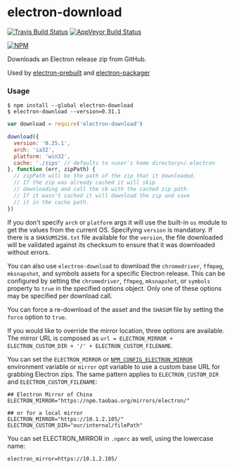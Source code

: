 # electron-download

[![Travis Build Status](https://travis-ci.org/electron-userland/electron-download.svg?branch=master)](https://travis-ci.org/electron-userland/electron-download)
[![AppVeyor Build Status](https://ci.appveyor.com/api/projects/status/dtu6of8wgtva0t8l?svg=true)](https://ci.appveyor.com/project/Atom/electron-download)


[![NPM](https://nodei.co/npm/electron-download.png?downloads=true)](https://www.npmjs.com/package/electron-download)

Downloads an Electron release zip from GitHub.

Used by [electron-prebuilt](https://npmjs.org/electron-prebuilt) and [electron-packager](https://npmjs.org/electron-packager)

### Usage

```shell
$ npm install --global electron-download
$ electron-download --version=0.31.1
```

```javascript
var download = require('electron-download')

download({
  version: '0.25.1',
  arch: 'ia32',
  platform: 'win32',
  cache: './zips' // defaults to <user's home directory>/.electron
}, function (err, zipPath) {
  // zipPath will be the path of the zip that it downloaded.
  // If the zip was already cached it will skip
  // downloading and call the cb with the cached zip path.
  // If it wasn't cached it will download the zip and save
  // it in the cache path.
})
```

If you don't specify `arch` or `platform` args it will use the built-in `os` module to get the values from the current OS. Specifying `version` is mandatory. If there is a `SHASUMS256.txt` file available for the `version`, the file downloaded will be validated against its checksum to ensure that it was downloaded without errors.

You can also use `electron-download` to download the `chromedriver`, `ffmpeg`,
`mksnapshot`, and symbols assets for a specific Electron release. This can be
configured by setting the `chromedriver`, `ffmpeg`, `mksnapshot`, or
`symbols` property to `true` in the specified options object. Only one of
these options may be specified per download call.

You can force a re-download of the asset and the `SHASUM` file by setting the
`force` option to `true`.

If you would like to override the mirror location, three options are available. The mirror URL is composed as `url = ELECTRON_MIRROR + ELECTRON_CUSTOM_DIR + '/' + ELECTRON_CUSTOM_FILENAME`.

You can set the `ELECTRON_MIRROR` or [`NPM_CONFIG_ELECTRON_MIRROR`](https://docs.npmjs.com/misc/config#environment-variables) environment variable or `mirror` opt variable to use a custom base URL for grabbing Electron zips. The same pattern applies to `ELECTRON_CUSTOM_DIR` and `ELECTRON_CUSTOM_FILENAME`:

```plain
## Electron Mirror of China
ELECTRON_MIRROR="https://npm.taobao.org/mirrors/electron/"

## or for a local mirror
ELECTRON_MIRROR="https://10.1.2.105/"
ELECTRON_CUSTOM_DIR="our/internal/filePath"
```

You can set ELECTRON_MIRROR in `.npmrc` as well, using the lowercase name:

```plain
electron_mirror=https://10.1.2.105/
```
